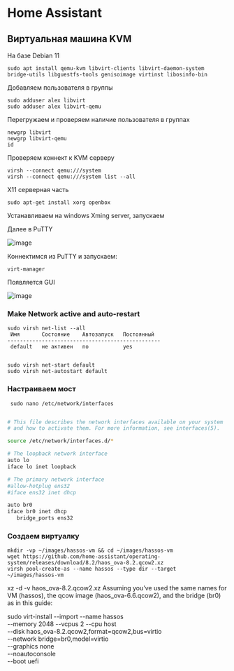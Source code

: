 # Home Assistant

## Виртуальная машина KVM

На базе Debian 11

```
sudo apt install qemu-kvm libvirt-clients libvirt-daemon-system bridge-utils libguestfs-tools genisoimage virtinst libosinfo-bin
```

Добавляем пользователя в группы
```
sudo adduser alex libvirt
sudo adduser alex libvirt-qemu
```

Перегружаем и проверяем наличие пользователя в группах
```
newgrp libvirt
newgrp libvirt-qemu
id
```

Проверяем коннект к KVM серверу
```
virsh --connect qemu:///system
virsh --connect qemu:///system list --all
```

X11 серверная часть
```
sudo apt-get install xorg openbox
```

Устанавливаем на windows Xming server, запускаем

Далее в PuTTY

![image](https://user-images.githubusercontent.com/13304485/176812289-9811ce94-f167-4565-94e0-64438bd94efd.png)

Коннектимся из PuTTY и запускаем:
```
virt-manager
```

Появляется GUI

![image](https://user-images.githubusercontent.com/13304485/176993391-0b46efa3-5be6-4ada-bce8-3ef5a3a53f81.png)

### Make Network active and auto-restart

```
sudo virsh net-list --all
 Имя       Состояние    Автозапуск   Постоянный
-------------------------------------------------
 default   не активен   no           yes


sudo virsh net-start default
sudo virsh net-autostart default
```

### Настраиваем мост
``` sudo nano /etc/network/interfaces```

```bash

# This file describes the network interfaces available on your system
# and how to activate them. For more information, see interfaces(5).

source /etc/network/interfaces.d/*

# The loopback network interface
auto lo
iface lo inet loopback

# The primary network interface
#allow-hotplug ens32
#iface ens32 inet dhcp

auto br0
iface br0 inet dhcp
   bridge_ports ens32

```

### Создаем виртуалку

```
mkdir -vp ~/images/hassos-vm && cd ~/images/hassos-vm
wget https://github.com/home-assistant/operating-system/releases/download/8.2/haos_ova-8.2.qcow2.xz
virsh pool-create-as --name hassos --type dir --target ~/images/hassos-vm
```

xz -d -v haos_ova-8.2.qcow2.xz
Assuming you’ve used the same names for VM (hassos), the qcow image (haos_ova-6.6.qcow2), and the bridge (br0) as in this guide:

sudo virt-install --import --name hassos \
--memory 2048 --vcpus 2 --cpu host \
--disk haos_ova-8.2.qcow2,format=qcow2,bus=virtio \
--network bridge=br0,model=virtio \
--graphics none \
--noautoconsole \
--boot uefi
